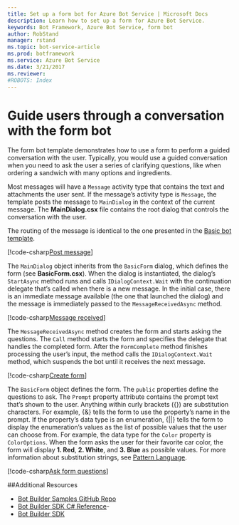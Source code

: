 ```yaml
---
title: Set up a form bot for Azure Bot Service | Microsoft Docs
description: Learn how to set up a form for Azure Bot Service.
keywords: Bot Framework, Azure Bot Service, form bot
author: RobStand
manager: rstand
ms.topic: bot-service-article
ms.prod: botframework
ms.service: Azure Bot Service
ms.date: 3/21/2017
ms.reviewer:
#ROBOTS: Index
---
```


# Guide users through a conversation with the form bot

The form bot template demonstrates how to use a form to perform a guided conversation with the user. Typically, you would use a guided conversation when you need to ask the user a series of clarifying questions, like when ordering a sandwich with many options and ingredients.

Most messages will have a `Message` activity type that contains the text and attachments the user sent. If the message’s activity type is `Message`, the template posts the message to `MainDialog` in the context of the current message. The **MainDialog.csx** file contains the root dialog that controls the conversation with the user.

The routing of the message is identical to the one presented in the [Basic bot template](bot-framework-azure-basic-bot.md).

[!code-csharp[Post message](../includes/code/azure-form-bot.cs#postMessage)]

The `MainDialog` object inherits from the `BasicForm` dialog, which defines the form (see **BasicForm.csx**).  When the dialog is instantiated, the dialog’s `StartAsync` method runs and calls `IDialogContext.Wait` with the continuation delegate that’s called when there is a new message. In the initial case, there is an immediate message available (the one that launched the dialog) and the message is immediately passed to the `MessageReceivedAsync` method.

[!code-csharp[Message received](../includes/code/azure-form-bot.cs#messageReceived)]

The `MessageReceivedAsync` method creates the form and starts asking the questions. The `Call` method starts the form and specifies the delegate that handles the completed form. After the `FormComplete` method finishes processing the user’s input, the method calls the `IDialogContext.Wait` method, which suspends the bot until it receives the next message.

[!code-csharp[Create form](../includes/code/azure-form-bot.cs#createForm)]

The `BasicForm` object defines the form. The `public` properties define the questions to ask. The `Prompt` property attribute contains the prompt text that’s shown to the user. Anything within curly brackets ({}) are substitution characters. For example, {&} tells the form to use the property’s name in the prompt. If the property’s data type is an enumeration, {||} tells the form to display the enumeration’s values as the list of possible values that the user can choose from. For example, the data type for the `Color` property is `ColorOptions`. When the form asks the user for their favorite car color, the form will display **1. Red**, **2. White**, and **3. Blue** as possible values. For more information about substitution strings, see <a href="https://docs.botframework.com/en-us/csharp/builder/sdkreference/forms.html#patterns" target="_blank">Pattern Language</a>.

[!code-csharp[Ask form questions](../includes/code/azure-form-bot.cs#askQuestions)]


##Additional Resources

- <a href="https://github.com/Microsoft/BotBuilder-Samples" target="_blank">Bot Builder Samples GitHub Repo </a>
- <a href="https://docs.botframework.com/en-us/csharp/builder/sdkreference/" target="_blank">Bot Builder SDK C# Reference</a>- 
- <a href="https://github.com/Microsoft/BotBuilder-Samples" target="_blank">Bot Builder SDK</a>
